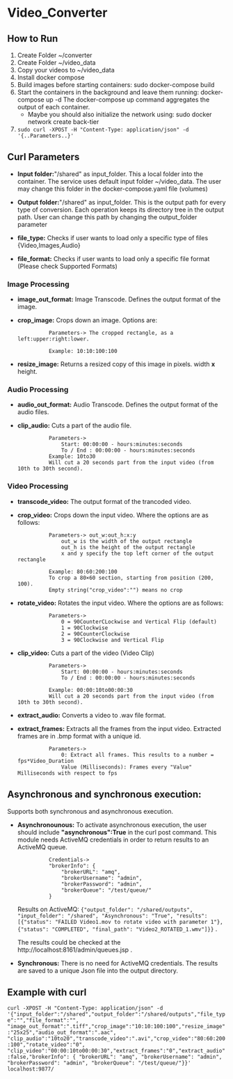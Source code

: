 # Video_Converter

## How to Run
1. Create Folder ~/converter
2. Create Folder ~/video_data
3. Copy your videos to ~/video_data
4. Install docker compose
5. Build images before starting containers: sudo docker-compose build
6. Start the containers in the background and leave them running: docker-compose up -d
   The docker-compose up command aggregates the output of each container.
	- Maybe you should also initialize the network using: sudo docker network create back-tier
7. `sudo curl -XPOST -H "Content-Type: application/json" -d '{..Parameters..}'`

## Curl Parameters

- **Input folder:**"/shared" as input_folder.
This a local folder into the container. The service uses default input folder ~/video_data.
The user may change this folder in the docker-compose.yaml file (volumes)

- **Output folder:**"/shared" as input_folder.
This is the output path for every type of conversion. Each operation keeps its directory tree in the output path. 
User can change this path by changing the output_folder parameter

- **file_type:** Checks if user wants to load only a specific type of files {Video,Images,Audio}

- **file_format:** Checks if user wants to load only a specific file format (Please check Supported Formats)

### Image Processing
- **image_out_format:** Image Transcode. Defines the output format of the image.
- **crop_image:** Crops down an image. Options are:
                
                Parameters-> The cropped rectangle, as a left:upper:right:lower.

				Example: 10:10:100:100

- **resize_image:** Returns a resized copy of this image in pixels. width **x** height.

### Audio Processing
- **audio_out_format:** Audio Transcode. Defines the output format of the audio files.

- **clip_audio:** Cuts a part of the audio file. 

                Parameters->
					Start: 00:00:00 - hours:minutes:seconds
					To / End : 00:00:00 - hours:minutes:seconds
				Example: 10to30
				Will cut a 20 seconds part from the input video (from 10th to 30th second).
				
### Video Processing
- **transcode_video:** The output format of the trancoded video. 
- **crop_video:** Crops down the input video. Where the options are as follows:

				Parameters-> out_w:out_h:x:y
					out_w is the width of the output rectangle
					out_h is the height of the output rectangle
					x and y specify the top left corner of the output rectangle

				Example: 80:60:200:100
				To crop a 80×60 section, starting from position (200, 100).
				Empty string("crop_video":"") means no crop

- **rotate_video:** Rotates the input video. Where the options are as follows:

				Parameters->
					0 = 90CounterCLockwise and Vertical Flip (default)
					1 = 90Clockwise
					2 = 90CounterClockwise
					3 = 90Clockwise and Vertical Flip

- **clip_video:** Cuts a part of the video (Video Clip)

				Parameters->
					Start: 00:00:00 - hours:minutes:seconds
					To / End : 00:00:00 - hours:minutes:seconds

				Example: 00:00:10to00:00:30
				Will cut a 20 seconds part from the input video (from 10th to 30th second).

- **extract_audio:** Converts a video to .wav file format.

- **extract_frames:** Extracts all the frames from the input video. Extracted frames are in .bmp format with a unique id.
				
				Parameters->
					0: Extract all frames. This results to a number = fps*Video_Duration
					Value (Milliseconds): Frames every "Value" Milliseconds with respect to fps 

## Asynchronous and synchronous execution:
Supports both synchronous and asynchronous execution.
- **Asynchronounous:** To activate asynchronous execution, the user should include **"asynchronous":True** in the curl post command. This module needs ActiveMQ credentials in order to return results to an ActiveMQ queue.
                
                Credentials->
    		    "brokerInfo": {
                    "brokerURL": "amq",
                    "brokerUsername": "admin",
                    "brokerPassword": "admin",
                    "brokerQueue": "/test/queue/"
                }

    Results on ActiveMQ:
        `{"output_folder": "/shared/outputs", "input_folder": "/shared", "Asynchronous": "True", "results": [{"status": "FAILED Video1.mov to rotate video with parameter 1"}, {"status": "COMPLETED", "final_path": "Video2_ROTATED_1.wmv"]}}` .

	The results could be checked at the http://localhost:8161/admin/queues.jsp .
- **Synchronous:** There is no need for ActiveMQ credentials. The results are saved to a unique Json file into the output directory.
## Example with curl

`curl -XPOST -H "Content-Type: application/json" -d '{"input_folder":"/shared","output_folder":"/shared/outputs","file_type":"","file_format":"",
"image_out_format":".tiff","crop_image":"10:10:100:100","resize_image":"25x25","audio_out_format":".aac",
"clip_audio":"10to20","transcode_video":".avi","crop_video":"80:60:200:100","rotate_video":"0",
"clip_video":"00:00:10to00:00:30","extract_frames":"0","extract_audio":false,"brokerInfo": { "brokerURL": "amq", "brokerUsername": "admin", "brokerPassword": "admin", "brokerQueue": "/test/queue/"}}' localhost:9877/`
